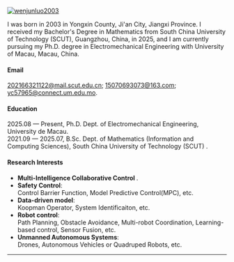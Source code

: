 

[![wenjunluo2003](https://img.shields.io/badge/wenjunluo2003-github-blue?logo=github)]([https://github.com/senli1073](https://wenjunluo2003.github.io/))

I was born in 2003 in Yongxin County, Ji'an City, Jiangxi Province. I received my Bachelor's Degree in Mathematics from South China University of Technology (SCUT), Guangzhou, China, in 2025, and I am currently pursuing my Ph.D. degree in Electromechanical Engineering with University of Macau, Macau, China.

#### Email
202166321122@mail.scut.edu.cn; 15070693073@163.com; yc57965@connect.um.edu.mo.

#### Education
2025.08 — Present, Ph.D. Dept. of  Electromechanical Engineering, University de Macau.\
2021.09 — 2025.07, B.Sc. Dept. of Mathematics (Information and Computing Sciences), South China University of Technology (SCUT) .

#### Research Interests
- <b> Multi-Intelligence Collaborative Control </b>.<br>
- <b> Safety Control</b>:<br>
  Control Barrier Function, Model Predictive Control(MPC), etc.
- <b> Data-driven model</b>:<br>
  Koopman Operator, System Identificaiton, etc.
- <b> Robot control</b>:<br>
  Path Planning, Obstacle Avoidance, Multi-robot Coordination, Learning-based control, Sensor Fusion, etc.
- <b> Unmanned Autonomous Systems</b>:<br>
  Drones, Autonomous Vehicles or Quadruped Robots, etc.
---

